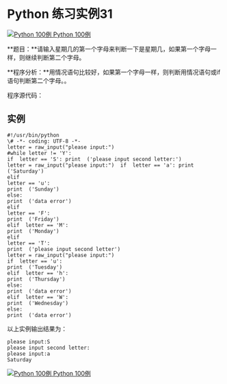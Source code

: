Python 练习实例31
=============

 [![Python 100例](../images/up.gif) Python 100例](python-100-examples.html)

**题目：**请输入星期几的第一个字母来判断一下是星期几，如果第一个字母一样，则继续判断第二个字母。

**程序分析：**用情况语句比较好，如果第一个字母一样，则判断用情况语句或if语句判断第二个字母。。

程序源代码：

实例
--
```
#!/usr/bin/python 
\# -*- coding: UTF-8 -*- 
letter = raw_input("please input:") 
#while letter != 'Y':  
if  letter == 'S': print  ('please input second letter:') 
letter = raw_input("please input:")  if  letter == 'a': print  ('Saturday')  
elif  
letter == 'u': 
print  ('Sunday')  
else: 
print  ('data error')  
elif  
letter == 'F': 
print  ('Friday') 
elif  letter == 'M':
print  ('Monday')  
elif 
letter == 'T': 
print  ('please input second letter')  
letter = raw_input("please input:")  
if  letter == 'u': 
print  ('Tuesday')  
elif  letter == 'h': 
print  ('Thursday') 
else: 
print  ('data error')  
elif  letter == 'W': 
print  ('Wednesday') 
else:
print  ('data error')
```
以上实例输出结果为：
```
please input:S
please input second letter:
please input:a
Saturday
```
 [![Python 100例](../images/up.gif) Python 100例](python-100-examples.html)